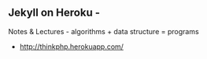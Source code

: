 Jekyll on Heroku - 
----------------

Notes & Lectures - algorithms + data structure = programs
* http://thinkphp.herokuapp.com/

